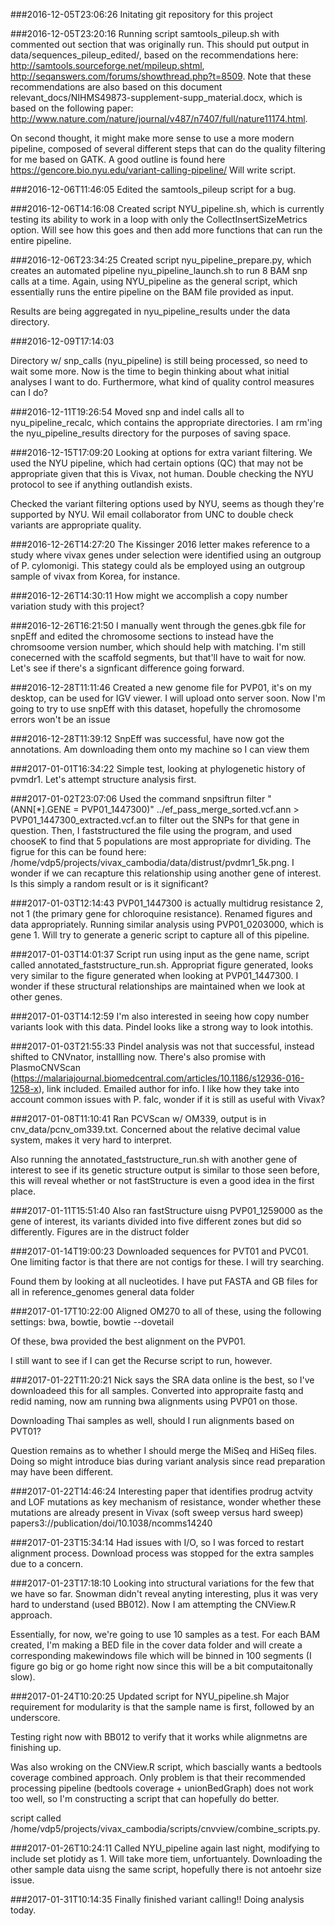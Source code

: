 ###2016-12-05T23:06:26
Initating git repository for this project

###2016-12-05T23:20:16
Running script samtools_pileup.sh with commented out section that was originally run. This should put output in data/sequences_pileup_edited/, based on the recommendations here: http://samtools.sourceforge.net/mpileup.shtml, http://seqanswers.com/forums/showthread.php?t=8509. Note that these recommendations are also based on this document relevant_docs/NIHMS49873-supplement-supp_material.docx, which is based on the following paper: http://www.nature.com/nature/journal/v487/n7407/full/nature11174.html.

On second thought, it might make more sense to use a more modern pipeline, composed of several different steps that can do the quality filtering for me based on GATK. A good outline is found here https://gencore.bio.nyu.edu/variant-calling-pipeline/ Will write script.

###2016-12-06T11:46:05
Edited the samtools_pileup script for a bug. 

###2016-12-06T14:16:08
Created script NYU_pipeline.sh, which is currently testing its ability to work in a loop with only the CollectInsertSizeMetrics option. Will see how this goes and then add more functions that can run the entire pipeline.

###2016-12-06T23:34:25
Created script nyu_pipeline_prepare.py, which creates an automated pipeline nyu_pipeline_launch.sh to run 8 BAM snp calls at a time. Again, using NYU_pipeline as the general script, which essentially runs the entire pipeline on the BAM file provided as input.

Results are being aggregated in nyu_pipeline_results under the data directory.

###2016-12-09T17:14:03

Directory w/ snp_calls (nyu_pipeline) is still being processed, so need to wait some more. Now is the time to begin thinking about what initial analyses I want to do. Furthermore, what kind of quality control measures can I do?

###2016-12-11T19:26:54
Moved snp and indel calls all to nyu_pipeline_recalc, which contains the appropriate directories. I am rm'ing the nyu_pipeline_results directory for the purposes of saving space.

###2016-12-15T17:09:20
Looking at options for extra variant filtering. We used the NYU pipeline, which had certain options (QC) that may not be appropriate given that this is Vivax, not human. Double checking the NYU protocol to see if anything outlandish exists.

Checked the variant filtering options used by NYU, seems as though they're supported by NYU. Wil email collaborator from UNC to double check variants are appropriate quality.

###2016-12-26T14:27:20
The Kissinger 2016 letter makes reference to a study where vivax genes under selection were identified using an outgroup of P. cylomonigi. This stategy could als be employed using an outgroup sample of vivax from Korea, for instance.

###2016-12-26T14:30:11
How might we accomplish a copy number variation study with this project?

###2016-12-26T16:21:50
I manually went through the genes.gbk file for snpEff and edited the chromosome sections to instead have the chromsoome version number, which should help with matching. I'm still conecerned with the scaffold segments, but that'll have to wait for now. Let's see if there's a signficant difference going forward.

###2016-12-28T11:11:46
Created a new genome file for PVP01, it's on my desktop, can be used for IGV viewer. I will upload onto server soon. Now I'm going to try to use snpEff with this dataset, hopefully the chromosome errors won't be an issue

###2016-12-28T11:39:12
SnpEff was successful, have now got the annotations. Am downloading them onto my machine so I can view them

###2017-01-01T16:34:22
Simple test, looking at phylogenetic history of pvmdr1. Let's attempt structure analysis first.

###2017-01-02T23:07:06
Used the command snpsiftrun filter " (ANN[*].GENE = PVP01_1447300)" ../ef_pass_merge_sorted.vcf.ann > PVP01_1447300_extracted.vcf.an to filter out the SNPs for that gene in question. Then, I faststructured the file using the program, and used chooseK to find that 5 populations are most appropriate for dividing. The figrue for this can be found here: /home/vdp5/projects/vivax_cambodia/data/distrust/pvdmr1_5k.png. I wonder if we can recapture this relationship using another gene of interest. Is this simply a random result or is it significant?

###2017-01-03T12:14:43
PVP01_1447300 is actually multidrug resistance 2, not 1 (the primary gene for chloroquine resistance). Renamed figures and data appropriately. Running similar analysis using PVP01_0203000, which is gene 1. Will try to generate a generic script to capture all of this pipeline.

###2017-01-03T14:01:37
Script run using input as the gene name, script called annotated_faststructure_run.sh. Appropriat figure generated, looks very similar to the figure generated when looking at PVP01_1447300. I wonder if these structural relationships are maintained when we look at other genes.

###2017-01-03T14:12:59
I'm also interested in seeing how copy number variants look with this data. Pindel looks like a strong way to look intothis.

###2017-01-03T21:55:33
Pindel analysis was not that successful, instead shifted to CNVnator, installling now. There's also promise with PlasmoCNVScan (https://malariajournal.biomedcentral.com/articles/10.1186/s12936-016-1258-x), link included. Emailed author for info. I like how they take into account common issues with P. falc, wonder if it is still as useful with Vivax? 

###2017-01-08T11:10:41
Ran PCVScan  w/ OM339, output is in cnv_data/pcnv_om339.txt. Concerned about the relative decimal value system, makes it very hard to interpret.

Also running the annotated_faststructure_run.sh with another gene of interest to see if its genetic structure output is similar to those seen before, this will reveal whether or not fastStructure is even a good idea in the first place.

###2017-01-11T15:51:40
Also ran fastStructure uisng PVP01_1259000 as the gene of interest, its variants divided into five different zones but did so differently. Figures are in the distruct folder

###2017-01-14T19:00:23
Downloaded sequences for PVT01 and PVC01. One limiting factor is that there are not contigs for these. I will try searching.

Found them by looking at all nucleotides. I have put FASTA and GB files for all in reference_genomes general data folder

###2017-01-17T10:22:00
Aligned OM270 to all of these, using the following settings:
bwa, bowtie, bowtie --dovetail

Of these, bwa provided the best alignment on the PVP01.

I still want to see if I can get the Recurse script to run, however.

###2017-01-22T11:20:21
Nick says the SRA data online is the best, so I've downloadeed this for all samples. Converted into appropraite fastq and redid naming, now am running bwa alignments using PVP01 on those.

Downloading Thai samples as well, should I run alignments based on PVT01?

Question remains as to whether I should merge the MiSeq and HiSeq files. Doing so might introduce bias during variant analysis since read preparation may have been different.

###2017-01-22T14:46:24
Interesting paper that identifies prodrug actvity and LOF mutations as key mechanism of resistance, wonder whether these mutations are already present in Vivax (soft sweep versus hard sweep) papers3://publication/doi/10.1038/ncomms14240

###2017-01-23T15:34:14
Had issues with I/O, so I was forced to restart alignment process. Download process was stopped for the extra samples due to a concern.

###2017-01-23T17:18:10
Looking into structural variations for the few that we have so far. Snowman didn't reveal anyting interesting, plus it was very hard to understand (used BB012). Now I am attempting the CNView.R approach.

Essentially, for now, we're going to use 10 samples as a test. For each BAM created, I'm making a BED file in the cover data folder and will create a corresponding makewindows file which will be binned in 100 segments (I figure go big or go home right now since this will be a bit computaitonally slow).

###2017-01-24T10:20:25
Updated script for NYU_pipeline.sh Major requirement for modularity is that the sample name is first, followed by an underscore.

Testing right now with BB012 to verify that it works while alignmetns are finishing up.

Was also wroking on the CNView.R script, which bascially wants a bedtools coverage combined approach. Only problem is that their recommended processing  pipeline (bedtools coverage + unionBedGraph)  does not work too well, so I'm constructing a script that can hopefully do better.

script called /home/vdp5/projects/vivax_cambodia/scripts/cnvview/combine_scripts.py.


###2017-01-26T10:24:11
Called NYU_pipeline again last night, modifying to include set plotidy as 1. Will take more tiem, unfortuantely. Downloading the other sample data uisng the same script, hopefully there is not antoehr size issue.

###2017-01-31T10:14:35
Finally finished variant calling!! Doing analysis today. 